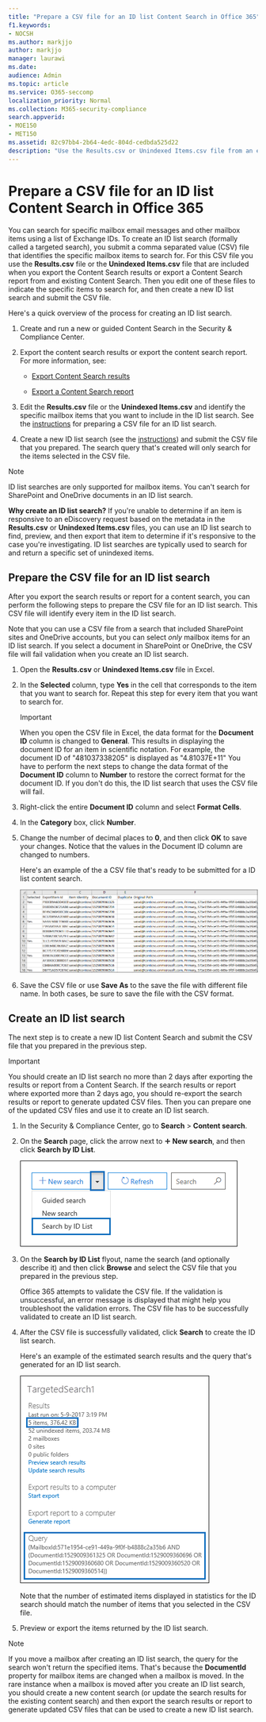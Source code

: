 ```yaml
---
title: "Prepare a CSV file for an ID list Content Search in Office 365"
f1.keywords:
- NOCSH
ms.author: markjjo
author: markjjo
manager: laurawi
ms.date:
audience: Admin
ms.topic: article
ms.service: O365-seccomp
localization_priority: Normal
ms.collection: M365-security-compliance
search.appverid: 
- MOE150
- MET150
ms.assetid: 82c97bb4-2b64-4edc-804d-cedbda525d22
description: "Use the Results.csv or Unindexed Items.csv file from an existing Content Search to create an ID list search that returns a specific email messages. ID list searches are typically used to return partially indexed mailbox items."
---
```


# Prepare a CSV file for an ID list Content Search in Office 365

You can search for specific mailbox email messages and other mailbox items using a list of Exchange IDs. To create an ID list search (formally called a targeted search), you submit a comma separated value (CSV) file that identifies the specific mailbox items to search for. For this CSV file you use the **Results.csv** file or the **Unindexed Items.csv** file that are included when you export the Content Search results or export a Content Search report from and existing Content Search. Then you edit one of these files to indicate the specific items to search for, and then create a new ID list search and submit the CSV file.

Here's a quick overview of the process for creating an ID list search.

1. Create and run a new or guided Content Search in the Security & Compliance Center.

2. Export the content search results or export the content search report. For more information, see:

    - [Export Content Search results](export-search-results.md)

    - [Export a Content Search report](export-a-content-search-report.md)

3. Edit the **Results.csv** file or the **Unindexed Items.csv** and identify the specific mailbox items that you want to include in the ID list search. See the [instructions](#prepare-the-csv-file-for-an-id-list-search) for preparing a CSV file for an ID list search.

4. Create a new ID list search (see the [instructions](#create-an-id-list-search)) and submit the CSV file that you prepared. The search query that's created will only search for the items selected in the CSV file.

> [!NOTE]
> ID list searches are only supported for mailbox items. You can't search for SharePoint and OneDrive documents in an ID list search.

 **Why create an ID list search?** If you're unable to determine if an item is responsive to an eDiscovery request based on the metadata in the **Results.csv** or **Unindexed Items.csv** files, you can use an ID list search to find, preview, and then export that item to determine if it's responsive to the case you're investigating. ID list searches are typically used to search for and return a specific set of unindexed items.

## Prepare the CSV file for an ID list search

After you export the search results or report for a content search, you can perform the following steps to prepare the CSV file for an ID list search. This CSV file will identify every item in the ID list search.

Note that you can use a CSV file from a search that included SharePoint sites and OneDrive accounts, but you can select  *only*  mailbox items for an ID list search. If you select a document in SharePoint or OneDrive, the CSV file will fail validation when you create an ID list search.

1. Open the **Results.csv** or **Unindexed Items.csv** file in Excel.

2. In the **Selected** column, type **Yes** in the cell that corresponds to the item that you want to search for. Repeat this step for every item that you want to search for.

    > [!IMPORTANT]
    > When you open the CSV file in Excel, the data format for the **Document ID** column is changed to **General**. This results in displaying the document ID for an item in scientific notation. For example, the document ID of "481037338205" is displayed as "4.81037E+11" You have to perform the next steps to change the data format of the **Document ID** column to **Number** to restore the correct format for the document ID. If you don't do this, the ID list search that uses the CSV file will fail.

3. Right-click the entire **Document ID** column and select **Format Cells**.

4. In the **Category** box, click **Number**.

5. Change the number of decimal places to **0**, and then click **OK** to save your changes. Notice that the values in the Document ID column are changed to numbers.

    Here's an example of the a CSV file that's ready to be submitted for a ID list content search.

    ![Example of a CSV file for a targeted content search](../media/8371b8cb-1638-496e-9be1-fe1565757d67.png)

6. Save the CSV file or use **Save As** to the save the file with different file name. In both cases, be sure to save the file with the CSV format.

## Create an ID list search

The next step is to create a new ID list Content Search and submit the CSV file that you prepared in the previous step.

> [!IMPORTANT]
> You should create an ID list search no more than 2 days after exporting the results or report from a Content Search. If the search results or report where exported more than 2 days ago, you should re-export the search results or report to generate updated CSV files. Then you can prepare one of the updated CSV files and use it to create an ID list search.

1. In the Security & Compliance Center, go to **Search** \> **Content search**.

2. On the **Search** page, click the arrow next to ![Add icon](../media/8ee52980-254b-440b-99a2-18d068de62d3.gif) **New search**, and then click **Search by ID List**.

    ![Click Search by ID List from the New search dropdown list](../media/e65f9942-09b2-4127-865e-e64029a590df.png)

3. On the **Search by ID List** flyout, name the search (and optionally describe it) and then click **Browse** and select the CSV file that you prepared in the previous step.

    Office 365 attempts to validate the CSV file. If the validation is unsuccessful, an error message is displayed that might help you troubleshoot the validation errors. The CSV file has to be successfully validated to create an ID list search.

4. After the CSV file is successfully validated, click **Search** to create the ID list search.

    Here's an example of the estimated search results and the query that's generated for an ID list search.

    ![Search query for a targeted content search in the details pane](../media/dbd9e570-c04b-4056-a8a7-37e9916ec683.png)

    Note that the number of estimated items displayed in statistics for the ID search should match the number of items that you selected in the CSV file.

5. Preview or export the items returned by the ID list search.

> [!NOTE]
> If you move a mailbox after creating an ID list search, the query for the search won't return the specified items. That's because the **DocumentId** property for mailbox items are changed when a mailbox is moved. In the rare instance when a mailbox is moved after you create an ID list search, you should create a new content search (or update the search results for the existing content search) and then export the search results or report to generate updated CSV files that can be used to create a new ID list search.
